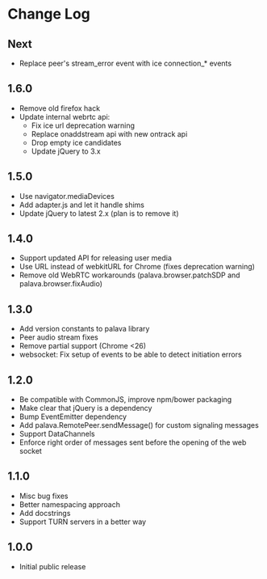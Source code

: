 # Change Log

## Next

* Replace peer's stream_error event with ice connection_* events

## 1.6.0

* Remove old firefox hack
* Update internal webrtc api:
  * Fix ice url deprecation warning
  * Replace onaddstream api with new ontrack api
  * Drop empty ice candidates
  * Update jQuery to 3.x

## 1.5.0

* Use navigator.mediaDevices
* Add adapter.js and let it handle shims
* Update jQuery to latest 2.x (plan is to remove it)

## 1.4.0

* Support updated API for releasing user media
* Use URL instead of webkitURL for Chrome (fixes deprecation warning)
* Remove old WebRTC workarounds (palava.browser.patchSDP and palava.browser.fixAudio)

## 1.3.0

* Add version constants to palava library
* Peer audio stream fixes
* Remove partial support (Chrome <26)
* websocket: Fix setup of events to be able to detect initiation errors


## 1.2.0

* Be compatible with CommonJS, improve npm/bower packaging
* Make clear that jQuery is a dependency
* Bump EventEmitter dependency
* Add palava.RemotePeer.sendMessage() for custom signaling messages
* Support DataChannels
* Enforce right order of messages sent before the opening of the web socket


## 1.1.0

* Misc bug fixes
* Better namespacing approach
* Add docstrings
* Support TURN servers in a better way


## 1.0.0

* Initial public release
